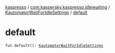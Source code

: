 [kaspresso](../../index.md) / [com.kaspersky.kaspresso.idlewaiting](../index.md) / [KautomatorWaitForIdleSettings](index.md) / [default](./default.md)

# default

`fun default(): `[`KautomatorWaitForIdleSettings`](index.md)